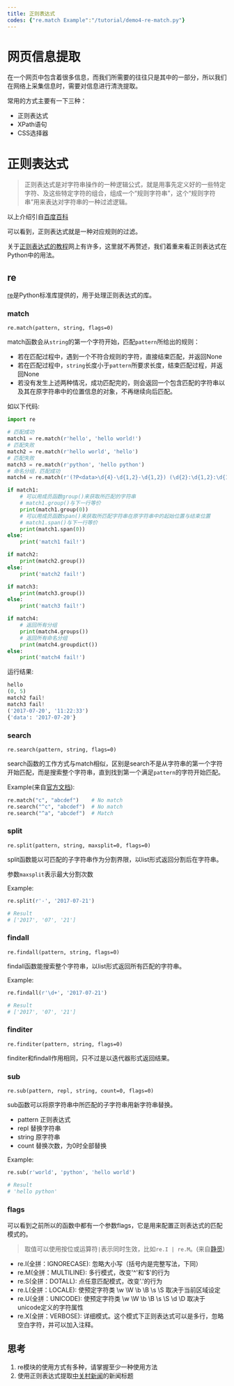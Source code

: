 ```yaml
---
title: 正则表达式
codes: {"re.match Example":"/tutorial/demo4-re-match.py"}
---
```


# 网页信息提取
在一个网页中包含着很多信息，而我们所需要的往往只是其中的一部分，所以我们在网络上采集信息时，需要对信息进行清洗提取。

常用的方式主要有一下三种：
* 正则表达式
* XPath语句
* CSS选择器

# 正则表达式
>正则表达式是对字符串操作的一种逻辑公式，就是用事先定义好的一些特定字符、及这些特定字符的组合，组成一个“规则字符串”，这个“规则字符串”用来表达对字符串的一种过滤逻辑。

以上介绍引自[百度百科](https://baike.baidu.com/item/%E6%AD%A3%E5%88%99%E8%A1%A8%E8%BE%BE%E5%BC%8F/1700215?fr=aladdin#2)

可以看到，正则表达式就是一种对应规则的过滤。

关于[正则表达式的教程](http://www.runoob.com/regexp/regexp-tutorial.html)网上有许多，这里就不再赘述，我们着重来看正则表达式在Python中的用法。

## re
[re](https://docs.python.org/3/library/re.html)是Python标准库提供的，用于处理正则表达式的库。

### match
`re.match(pattern, string, flags=0)`

match函数会从`string`的第一个字符开始，匹配`pattern`所给出的规则：
* 若在匹配过程中，遇到一个不符合规则的字符，直接结束匹配，并返回None
* 若在匹配过程中，`string`长度小于`pattern`所要求长度，结束匹配过程，并返回None
* 若没有发生上述两种情况，成功匹配完的，则会返回一个包含匹配的字符串以及其在原字符串中的位置信息的对象，不再继续向后匹配。

如以下代码:

```Python
import re

# 匹配成功
match1 = re.match(r'hello', 'hello world!')
# 匹配失败
match2 = re.match(r'hello world', 'hello')
# 匹配失败
match3 = re.match(r'python', 'hello python')
# 命名分组，匹配成功
match4 = re.match(r'(?P<data>\d{4}-\d{1,2}-\d{1,2}) (\d{2}:\d{1,2}:\d{1,2})', '2017-07-20 11:22:33')

if match1:
    # 可以用成员函数group()来获取所匹配的字符串
    # match1.group()与下一行等价
    print(match1.group(0))
    # 可以用成员函数span()来获取所匹配字符串在原字符串中的起始位置与结束位置
    # match1.span()与下一行等价
    print(match1.span(0))
else:
    print('match1 fail!')

if match2:
    print(match2.group())
else:
    print('match2 fail!')

if match3:
    print(match3.group())
else:
    print('match3 fail!')

if match4:
    # 返回所有分组
    print(match4.groups())
    # 返回所有命名分组
    print(match4.groupdict())
else:
    print('match4 fail!')
```

运行结果:
```Python
hello
(0, 5)
match2 fail!
match3 fail!
('2017-07-20', '11:22:33')
{'data': '2017-07-20'}
```

### search
`re.search(pattern, string, flags=0)`

search函数的工作方式与match相似，区别是search不是从字符串的第一个字符开始匹配，而是搜索整个字符串，直到找到第一个满足`pattern`的字符开始匹配。

Example(来自[官方文档](https://docs.python.org/3/library/re.html#search-vs-match)):
```Python
re.match("c", "abcdef")    # No match
re.search("^c", "abcdef")  # No match
re.search("^a", "abcdef")  # Match
```


### split
`re.split(pattern, string, maxsplit=0, flags=0)`

split函数能以可匹配的子字符串作为分割界限，以list形式返回分割后在字符串。

参数`maxsplit`表示最大分割次数

Example:
```Python
re.split(r'-', '2017-07-21')

# Result
# ['2017', '07', '21']
```

### findall
`re.findall(pattern, string, flags=0)`

findall函数能搜索整个字符串，以list形式返回所有匹配的字符串。

Example:
```Python
re.findall(r'\d+', '2017-07-21')

# Result
# ['2017', '07', '21']
```

### finditer
`re.finditer(pattern, string, flags=0)`

finditer和findall作用相同，只不过是以迭代器形式返回结果。

### sub
`re.sub(pattern, repl, string, count=0, flags=0)`

sub函数可以将原字符串中所匹配的子字符串用新字符串替换。
* pattern 正则表达式
* repl 替换字符串
* string 原字符串
* count 替换次数，为0时全部替换

Example:
```Python
re.sub(r'world', 'python', 'hello world')

# Result
# 'hello python'
```

### flags
可以看到之前所以的函数中都有一个参数flags，它是用来配置正则表达式的匹配模式的。
>取值可以使用按位或运算符`|`表示同时生效，比如`re.I | re.M`。(来自[静觅](http://cuiqingcai.com/977.html))

 * re.I(全拼：IGNORECASE): 忽略大小写（括号内是完整写法，下同）
 * re.M(全拼：MULTILINE): 多行模式，改变'^'和'$'的行为
 * re.S(全拼：DOTALL): 点任意匹配模式，改变'.'的行为
 * re.L(全拼：LOCALE): 使预定字符类 \w \W \b \B \s \S 取决于当前区域设定
 * re.U(全拼：UNICODE): 使预定字符类 \w \W \b \B \s \S \d \D 取决于unicode定义的字符属性
 * re.X(全拼：VERBOSE): 详细模式。这个模式下正则表达式可以是多行，忽略空白字符，并可以加入注释。

 ## 思考
 1. re模块的使用方式有多种，请掌握至少一种使用方法
 1. 使用正则表达式提取[中关村新闻](http://news.zol.com.cn/)的新闻标题